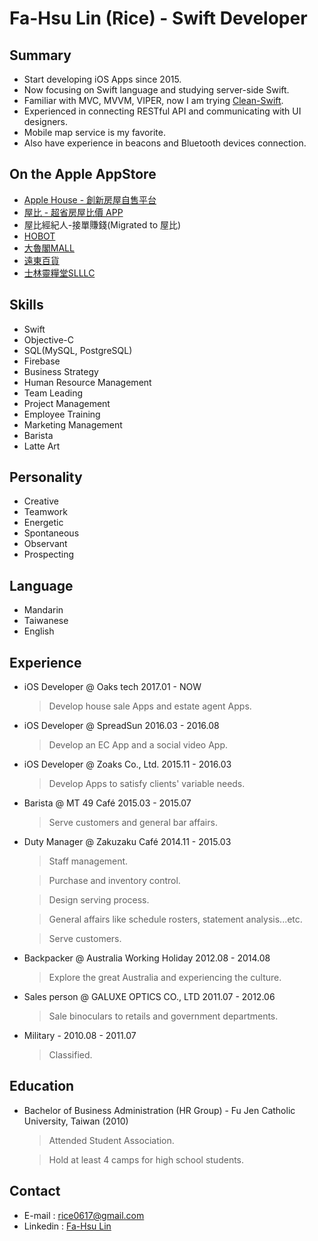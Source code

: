 # Fa-Hsu Lin (Rice) - Swift Developer


## Summary
* Start developing iOS Apps since 2015.
* Now focusing on Swift language and studying server-side Swift.
* Familiar with MVC, MVVM, VIPER, now I am trying [Clean-Swift](https://clean-swift.com).
* Experienced in connecting RESTful API and communicating with UI designers. 
* Mobile map service is my favorite.
* Also have experience in beacons and Bluetooth devices connection.

## On the Apple AppStore
* [Apple House - 創新房屋自售平台](https://itunes.apple.com/WebObjects/MZStore.woa/wa/viewSoftware?id=1007160903&mt=8)
* [屋比 - 超省房屋比價 APP](https://itunes.apple.com/app/apple-store/id1114378748?mt=8)
* 屋比經紀人-接單賺錢(Migrated to 屋比)
* [HOBOT](https://itunes.apple.com/tw/app/hobot/id1084602291?mt=8)
* [大魯閣MALL](https://itunes.apple.com/tw/app/da-lu-gemall/id1034758888?l=zh)
* [遠東百貨](https://itunes.apple.com/tw/app/yuan-dong-bai-huo/id978576574?l=zh)
* [士林靈糧堂SLLLC](https://itunes.apple.com/tw/app/shi-lin-ling-liang-tangslllc/id1070724395?mt=8)


## Skills
* Swift
* Objective-C
* SQL(MySQL, PostgreSQL)
* Firebase
* Business Strategy
* Human Resource Management
* Team Leading
* Project Management
* Employee Training
* Marketing Management
* Barista
* Latte Art

## Personality
* Creative
* Teamwork
* Energetic
* Spontaneous
* Observant
* Prospecting

## Language
* Mandarin
* Taiwanese
* English

## Experience
* iOS Developer @ Oaks tech 2017.01 - NOW

	> Develop house sale Apps and estate agent Apps.

* iOS Developer @ SpreadSun 2016.03 - 2016.08

	> Develop an EC App and a social video App.

* iOS Developer @ Zoaks Co., Ltd. 2015.11 - 2016.03

	> Develop Apps to satisfy clients' variable needs.

* Barista @ MT 49 Café	2015.03 - 2015.07

	> Serve customers and general bar affairs.
	
* Duty Manager @ Zakuzaku Café 2014.11 - 2015.03

	> Staff management.
	
	> Purchase and inventory control.

	> Design serving process.

	> General affairs like schedule rosters, statement analysis...etc.
	
	> Serve customers.
	
* Backpacker @ Australia Working Holiday 2012.08 - 2014.08

	> Explore the great Australia and experiencing the culture.
	
* Sales person @ GALUXE OPTICS CO., LTD 2011.07 - 2012.06

	> Sale binoculars to retails and government departments.
	
* Military - 2010.08 - 2011.07

	> Classified.

## Education
* Bachelor of Business Administration (HR Group) - Fu Jen Catholic University, Taiwan (2010)

	> Attended Student Association.
	
	> Hold at least 4 camps for high school students.

## Contact
* E-mail : [rice0617@gmail.com](mailto:rice0617@gmail.com)
* Linkedin : [Fa-Hsu Lin](https://www.linkedin.com/in/fa-hsu-lin-1b35b5120)
